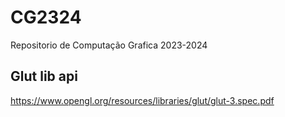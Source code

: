 # CG2324

Repositorio de Computação Grafica 2023-2024

## Glut lib api

https://www.opengl.org/resources/libraries/glut/glut-3.spec.pdf